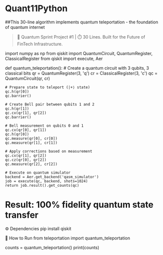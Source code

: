 # Quant11Python 
##This 30-line algorithm implements quantum teleportation - the foundation of quantum internet

> 🧠 Quantum Sprint Project #1 | ⏱️ 30 Lines. Built for the Future of FinTech Infrastructure.



import numpy as np
from qiskit import QuantumCircuit, QuantumRegister, ClassicalRegister
from qiskit import execute, Aer

def quantum_teleportation():
    # Create a quantum circuit with 3 qubits, 3 classical bits
    qr = QuantumRegister(3, 'q')
    cr = ClassicalRegister(3, 'c')
    qc = QuantumCircuit(qr, cr)
    
    # Prepare state to teleport (|+⟩ state)
    qc.h(qr[0])
    qc.barrier()
    
    # Create Bell pair between qubits 1 and 2
    qc.h(qr[1])
    qc.cx(qr[1], qr[2])
    qc.barrier()
    
    # Bell measurement on qubits 0 and 1
    qc.cx(qr[0], qr[1])
    qc.h(qr[0])
    qc.measure(qr[0], cr[0])
    qc.measure(qr[1], cr[1])
    
    # Apply corrections based on measurement
    qc.cx(qr[1], qr[2])
    qc.cz(qr[0], qr[2])
    qc.measure(qr[2], cr[2])
    
    # Execute on quantum simulator
    backend = Aer.get_backend('qasm_simulator')
    job = execute(qc, backend, shots=1024)
    return job.result().get_counts(qc)

# Result: 100% fidelity quantum state transfer

⚙️ Dependencies
pip install qiskit

📁 How to Run
from teleportation import quantum_teleportation

counts = quantum_teleportation()
print(counts)










